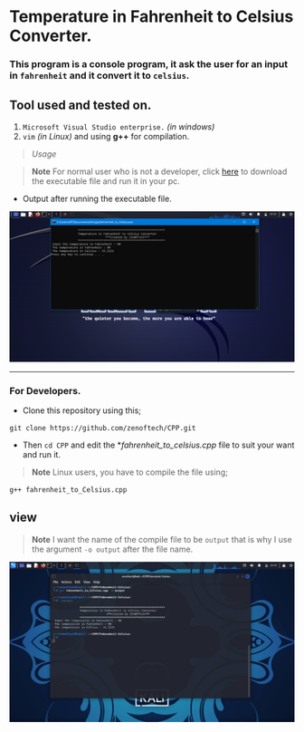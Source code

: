# Temperature in Fahrenheit to Celsius Converter.

### This program is a console program, it ask the user for an input in `fahrenheit` and it convert it to `celsius`.

## Tool used and tested on.
1. `Microsoft Visual Studio enterprise.` _(in windows)_
2. `vim` _(in Linux)_ and using **g++** for compilation.

> *Usage*

> **Note** For normal user who is not a developer, click  <a href="https://github.com/zenoftech/CPP/blob/main/fahrenheit_to_Celsius.exe">here</a> to download the executable file and run it in your pc.

- Output after running the executable file.

<p align="center"><img src="./output.png" />
</p>

---
### For Developers.
- Clone this repository using this;

```
git clone https://github.com/zenoftech/CPP.git
```
- Then `cd CPP` and edit the **fahrenheit_to_celsius.cpp* file to suit your want and run it.

> **Note** Linux users, you have to compile the file using;

```
g++ fahrenheit_to_Celsius.cpp
```

## view
> **Note** I want the name of the compile file to be `output` that is why I use the argument `-o output` after the file name.

<p align="center"><img src="./kali.jpg" />
</p>

